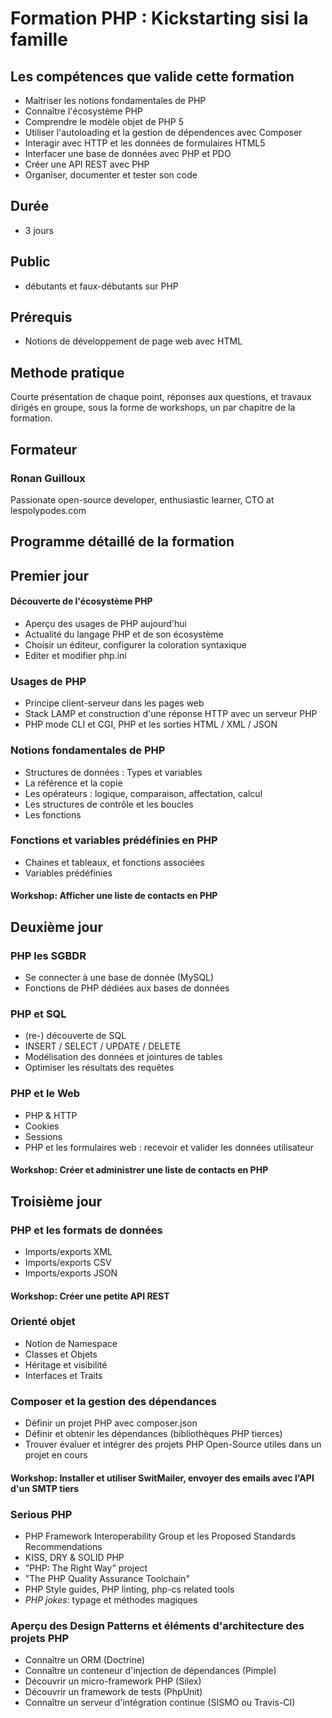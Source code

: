 # Formation PHP : Kickstarting sisi la famille

## Les compétences que valide cette formation

- Maîtriser les notions fondamentales de PHP
- Connaître l'écosystème PHP
- Comprendre le modèle objet de PHP 5
- Utiliser l'autoloading et la gestion de dépendences avec Composer
- Interagir avec HTTP et les données de formulaires HTML5
- Interfacer une base de données avec PHP et PDO
- Créer une API REST avec PHP
- Organiser, documenter et tester son code


## Durée

- 3 jours

## Public

- débutants et faux-débutants sur PHP

## Prérequis

- Notions de développement de page web avec HTML

## Methode pratique

Courte présentation de chaque point, réponses aux questions, et travaux dirigés en groupe, sous la forme de workshops, un par chapitre de la formation.

## Formateur

### Ronan Guilloux

Passionate open-source developer, enthusiastic learner, CTO at lespolypodes.com

## Programme détaillé de la formation

## Premier jour

#### Découverte de l'écosystème PHP

- Aperçu des usages de PHP aujourd'hui
- Actualité du langage PHP et de son écosystème
- Choisir un éditeur, configurer la coloration syntaxique
- Editer et modifier php.ini

### Usages de PHP

- Principe client-serveur dans les pages web
- Stack LAMP et construction d'une réponse HTTP avec un serveur PHP
- PHP mode CLI et CGI, PHP et les sorties HTML / XML / JSON

### Notions fondamentales de PHP

- Structures de données : Types et variables
- La référence et la copie
- Les opérateurs : logique, comparaison, affectation, calcul
- Les structures de contrôle et les boucles
- Les fonctions

### Fonctions et variables prédéfinies en PHP

- Chaines et tableaux, et fonctions associées
- Variables prédéfinies

#### Workshop: Afficher une liste de contacts en PHP

## Deuxième jour

### PHP les SGBDR

- Se connecter à une base de donnée (MySQL)
- Fonctions de PHP dédiées aux bases de données

### PHP et SQL
- (re-) découverte de SQL
- INSERT / SELECT / UPDATE / DELETE
- Modélisation des données et jointures de tables
- Optimiser les résultats des requêtes

### PHP et le Web

- PHP & HTTP
- Cookies
- Sessions
- PHP et les formulaires web : recevoir et valider les données utilisateur

#### Workshop: Créer et administrer une liste de contacts en PHP

## Troisième jour

### PHP et les formats de données

- Imports/exports XML
- Imports/exports CSV
- Imports/exports JSON

#### Workshop: Créer une petite API REST

### Orienté objet

- Notion de Namespace
- Classes et Objets
- Héritage et visibilité
- Interfaces et Traits

### Composer et la gestion des dépendances

- Définir un projet PHP avec composer.json
- Définir et obtenir les dépendances (bibliothèques PHP tierces)
- Trouver évaluer et intégrer des projets PHP Open-Source utiles dans un projet en cours

#### Workshop: Installer et utiliser SwitMailer, envoyer des emails avec l'API d'un SMTP tiers

### Serious PHP

- PHP Framework Interoperability Group et les Proposed Standards Recommendations
- KISS, DRY & SOLID PHP
- "PHP: The Right Way" project
- "The PHP Quality Assurance Toolchain"
- PHP Style guides, PHP linting, php-cs related tools
- _PHP jokes_: typage et méthodes magiques

### Aperçu des Design Patterns et éléments d'architecture des projets PHP

- Connaître un ORM (Doctrine)
- Connaître un conteneur d'injection de dépendances (Pimple)
- Découvrir un micro-framework PHP (Silex)
- Découvrir un framework de tests (PhpUnit)
- Connaître un serveur d'intégration continue (SISMO ou Travis-CI)
